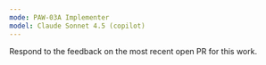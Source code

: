 ```yaml
---
mode: PAW-03A Implementer
model: Claude Sonnet 4.5 (copilot)
---
```


Respond to the feedback on the most recent open PR for this work.